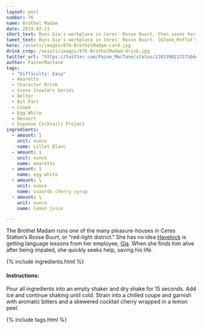 ```yaml
---
layout: post
number: 76
name: Brothel Madam
date: 2019-02-21
short_text: Runs Gia's workplace in Ceres' Rosse Buurt, then saves her love's life. 
tweet_text: Runs Gia's workplace in Ceres' Rosse Buurt. [@Jane_Moffat's](https://twitter.com/Jane_Moffat) drawled "Have fun" before Havelock's language lesson, & her quick reaction to him being alive, show the character's jaded-yet-caring nature.
hero: /assets/images/076-BrothelMadam-card.jpg
drink_crop: /assets/images/076-BrothelMadam-drink.jpg
twitter_url: "https://twitter.com/Paine_MacTane/status/1102390217271664645"
author: Paine×Mactane
tags:
  - "Difficulty: Easy"
  - Amaretto
  - Character Drink
  - Scene Stealers Series
  - Belter
  - Bit Part
  - Coupe
  - Egg White
  - Dessert
  - Expanse Cocktails Project
ingredients:
  - amount: 1
    unit: ounce
    name: Lillet Blanc
  - amount: 1
    unit: ounce
    name: amaretto
  - amount: 1
    name: egg white
  - amount: ½
    unit: ounce
    name: Luxardo cherry syrup
  - amount: ¼
    unit: ounce
    name: lemon juice

---
```


The Brothel Madam runs one of the many pleasure-houses in Ceres Station’s Rosse Buurt, or “red-light district.” She has no idea [Havelock](/cocktails/2017/10/31/dimitri-havelock/) is getting language lessons from her employee, [Gia](/cocktails/1017/10/10/gia/). When she finds him alive after being impaled, she quickly seeks help, saving his life.

{% include ingredients.html %}

#### Instructions:

Pour all ingredients into an empty shaker and dry shake for 15 seconds. Add ice and continue shaking until cold. Strain into a chilled coupe and garnish with aromatic bitters and a skewered cocktail cherry wrapped in a lemon peel.  

{% include tags.html %}
